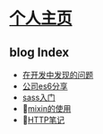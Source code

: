 # [个人主页](https://yijinc.github.io/home)

## blog Index
- [在开发中发现的问题](https://github.com/yijinc/home/issues/1)
- [公司es6分享](https://github.com/yijinc/home/blob/master/blog/es6share.md)
- [sass入门](https://github.com/yijinc/home/blob/master/blog/sass-learn.md)
- [mixin的使用](https://github.com/yijinc/home/blob/master/js-learn/mixin的使用.md)
- [HTTP笔记](https://github.com/yijinc/home/blob/master/js-learn/HTTP_note.md)
